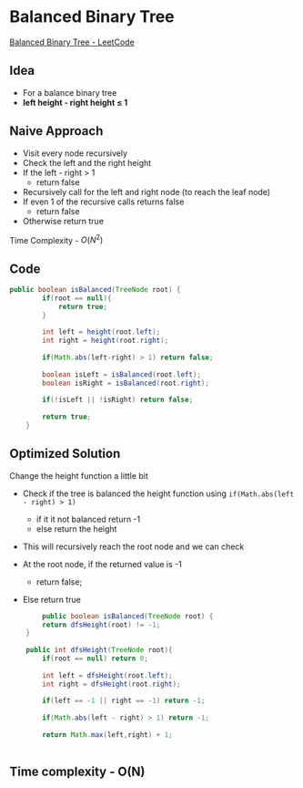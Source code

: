 # Balanced Binary Tree

[Balanced Binary Tree - LeetCode](https://leetcode.com/problems/balanced-binary-tree/)

## Idea

- For a balance binary tree
- **left height - right height ≤ 1**

## Naive Approach

- Visit every node recursively
- Check the left and the right height
- If the left - right > 1
    - return false
- Recursively call for the left and right node (to reach the leaf node)
- If even 1 of the recursive calls returns false
    - return false
- Otherwise return true

Time Complexity - $O(N^2)$

## Code

```java
public boolean isBalanced(TreeNode root) {
        if(root == null){
            return true;
        }
        
        int left = height(root.left);
        int right = height(root.right);
        
        if(Math.abs(left-right) > 1) return false;
        
        boolean isLeft = isBalanced(root.left);
        boolean isRight = isBalanced(root.right);
        
        if(!isLeft || !isRight) return false;
        
        return true;
    }
```

## Optimized Solution

Change the height function a little bit

- Check if the tree is balanced the height function using  `if(Math.abs(left - right) > 1)`
    - if it it not balanced return -1
    - else return the height

- This will recursively reach the root node and we can check
- At the root node, if the returned value is -1
    - return false;
- Else return true

```java
		public boolean isBalanced(TreeNode root) {
        return dfsHeight(root) != -1;
    }
    
    public int dfsHeight(TreeNode root){
        if(root == null) return 0;
        
        int left = dfsHeight(root.left);
        int right = dfsHeight(root.right);
        
        if(left == -1 || right == -1) return -1;
        
        if(Math.abs(left - right) > 1) return -1;
        
        return Math.max(left,right) + 1; 
  
```

## Time complexity - O(N)